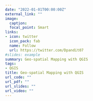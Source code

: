 ```yaml
---
date: "2022-01-01T00:00:00Z"
external_link: ""
image:
  caption: 
  focal_point: Smart
links:
- icon: twitter
  icon_pack: fab
  name: Follow
  url: https://twitter.com/Dpandit07
#slides: example
summary: Geo-spatial Mapping with QGIS
tags:
- QGIS
title: Geo-spatial Mapping with QGIS
url_code: ""
url_pdf: ""
url_slides: ""
url_video: ""
---
```



